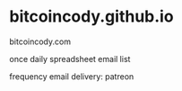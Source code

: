 # bitcoincody.github.io
bitcoincody.com

once daily spreadsheet email list

frequency email delivery: patreon

